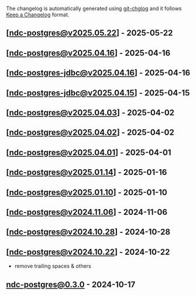 The changelog is automatically generated using [git-chglog](https://github.com/git-chglog/git-chglog) and it follows [Keep a Changelog](https://keepachangelog.com) format.


<a name="ndc-postgres@v2025.05.22"></a>
## [ndc-postgres@v2025.05.22] - 2025-05-22

<a name="ndc-postgres@v2025.04.16"></a>
## [ndc-postgres@v2025.04.16] - 2025-04-16

<a name="ndc-postgres-jdbc@v2025.04.16"></a>
## [ndc-postgres-jdbc@v2025.04.16] - 2025-04-16

<a name="ndc-postgres-jdbc@v2025.04.15"></a>
## [ndc-postgres-jdbc@v2025.04.15] - 2025-04-15

<a name="ndc-postgres@v2025.04.03"></a>
## [ndc-postgres@v2025.04.03] - 2025-04-02

<a name="ndc-postgres@v2025.04.02"></a>
## [ndc-postgres@v2025.04.02] - 2025-04-02

<a name="ndc-postgres@v2025.04.01"></a>
## [ndc-postgres@v2025.04.01] - 2025-04-01

<a name="ndc-postgres@v2025.01.14"></a>
## [ndc-postgres@v2025.01.14] - 2025-01-16

<a name="ndc-postgres@v2025.01.10"></a>
## [ndc-postgres@v2025.01.10] - 2025-01-10

<a name="ndc-postgres@v2024.11.06"></a>
## [ndc-postgres@v2024.11.06] - 2024-11-06

<a name="ndc-postgres@v2024.10.28"></a>
## [ndc-postgres@v2024.10.28] - 2024-10-28

<a name="ndc-postgres@v2024.10.22"></a>
## [ndc-postgres@v2024.10.22] - 2024-10-22
- remove trailing spaces & others

<a name="ndc-postgres@0.3.0"></a>
## ndc-postgres@0.3.0 - 2024-10-17
